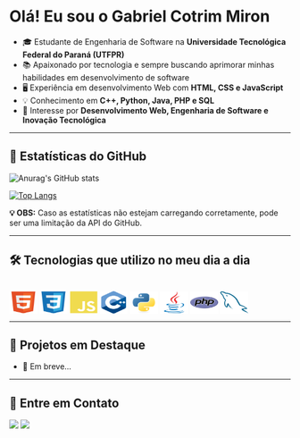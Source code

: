 # Olá! Eu sou o Gabriel Cotrim Miron

- 🎓 Estudante de Engenharia de Software na **Universidade Tecnológica Federal do Paraná (UTFPR)**  
- 📚 Apaixonado por tecnologia e sempre buscando aprimorar minhas habilidades em desenvolvimento de software  
- 🖥️ Experiência em desenvolvimento Web com **HTML, CSS e JavaScript**  
- 💡 Conhecimento em **C++, Python, Java, PHP e SQL**  
- 🚀 Interesse por **Desenvolvimento Web, Engenharia de Software e Inovação Tecnológica**  

---

## 🚀 Estatísticas do GitHub  

![Anurag's GitHub stats](https://github-readme-stats.vercel.app/api?username=Gabriel%20Cotrim%20Miron&show_icons=true&theme=radical)  

[![Top Langs](https://github-readme-stats.vercel.app/api/top-langs/?username=Gabriel%20Cotrim%20Miron&layout=compact&theme=radical)](https://github.com/anuraghazra/github-readme-stats)  

**💡 OBS:** Caso as estatísticas não estejam carregando corretamente, pode ser uma limitação da API do GitHub.  

---

## 🛠️ Tecnologias que utilizo no meu dia a dia  

<div style="display: inline_block"><br>
  <img align="center" alt="HTML" height="40" width="50" src="https://raw.githubusercontent.com/devicons/devicon/master/icons/html5/html5-original.svg">
  <img align="center" alt="CSS" height="40" width="50" src="https://raw.githubusercontent.com/devicons/devicon/master/icons/css3/css3-original.svg">
  <img align="center" alt="JavaScript" height="40" width="50" src="https://raw.githubusercontent.com/devicons/devicon/master/icons/javascript/javascript-plain.svg">
  <img align="center" alt="C++" height="40" width="50" src="https://raw.githubusercontent.com/devicons/devicon/master/icons/cplusplus/cplusplus-original.svg">
  <img align="center" alt="Python" height="40" width="50" src="https://raw.githubusercontent.com/devicons/devicon/master/icons/python/python-original.svg">
  <img align="center" alt="Java" height="40" width="50" src="https://raw.githubusercontent.com/devicons/devicon/master/icons/java/java-original.svg">
  <img align="center" alt="PHP" height="40" width="50" src="https://raw.githubusercontent.com/devicons/devicon/master/icons/php/php-original.svg">
  <img align="center" alt="MySQL" height="40" width="50" src="https://raw.githubusercontent.com/devicons/devicon/master/icons/mysql/mysql-original.svg">
</div>

---

## 📌 Projetos em Destaque  
- 🚧 Em breve...

---

## 📩 Entre em Contato  

<div>
  <a href="mailto:gabrielcmiron@gmail.com"><img src="https://img.shields.io/badge/-Gmail-%23333?style=for-the-badge&logo=gmail&logoColor=white" target="_blank"></a>
  <a href="https://www.linkedin.com/in/gabriel-c-miron/" target="_blank"><img src="https://img.shields.io/badge/-LinkedIn-%230077B5?style=for-the-badge&logo=linkedin&logoColor=white" target="_blank"></a>
</div>

